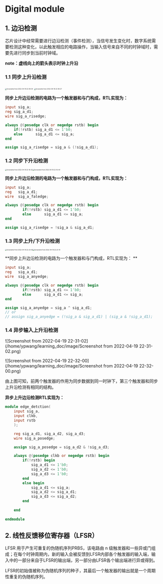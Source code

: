 # Digital module

## 1. 边沿检测

芯片设计中经常需要进行边沿检测（事件检测），当信号发生变化时，数字系统需要检测这种变化，以此触发相应的电路操作，当输入信号来自不同的时钟域时，需要先进行同步到当前时钟域。

**note：虚线向上的箭头表示时钟上升沿**



### 1.1 同步上升沿检测



<img src="/home/ypwang/learning_doc/image/Screenshot from 2022-04-19 22-08-34.png" alt="Screenshot from 2022-04-19 22-08-34" style="zoom:33%;" /> <img src="/home/ypwang/learning_doc/image/Screenshot from 2022-04-19 22-08-27.png" alt="Screenshot from 2022-04-19 22-08-27" style="zoom: 33%;" /> 

**同步上升边沿检测的电路为一个触发器和与门构成，RTL实现为：**

```verilog
input sig_a;
reg sig_a_d1;
wire sig_a_risedge;

always @(posedge clk or negedge rstb) begin 
    if(!rstb) sig_a_d1 <= 1'b0;
    else      sig_a_d1 <= sig_a;
end

assign sig_a_risedge = sig_a & (!sig_a_d1);
```



### 1.2 同步下升沿检测

<img src="/home/ypwang/learning_doc/image/Screenshot from 2022-04-19 22-16-32.png" alt="Screenshot from 2022-04-19 22-16-32" style="zoom:33%;" /><img src="/home/ypwang/learning_doc/image/Screenshot from 2022-04-19 22-16-44.png" alt="Screenshot from 2022-04-19 22-16-44" style="zoom: 33%;" />

**同步上升边沿检测的电路为一个触发器和与门构成，RTL实现为：**

```verilog
input sig_a;
reg   sig_a_d1;
wire  sig_a_faledge;

always @(posedge clk or negedge rstb) begin
        if(!rstb) sig_a_d1 <= 1'b0;
    	else      sig_a_d1 <= sig_a;
end

assign sig_a_risedge = !sig_a & sig_a_d1;
```



### 1.3 同步上升/下升沿检测

<img src="/home/ypwang/learning_doc/image/Screenshot from 2022-04-19 22-23-03.png" alt="Screenshot from 2022-04-19 22-23-03" style="zoom:33%;" /><img src="/home/ypwang/learning_doc/image/Screenshot from 2022-04-19 22-23-10.png" alt="Screenshot from 2022-04-19 22-23-10" style="zoom:33%;" /> 

**同步上升边沿检测的电路为一个触发器和与门构成，RTL实现为： **

```verilog
input sig_a;
reg   sig_a_d1;
wire  sig_a_anyedge;

always @(posedge clk or negedge rstb) begin
        if(!rstb) sig_a_d1 <= 1'b0;
    	else      sig_a_d1 <= sig_a;
end

assign sig_a_anyedge = sig_a ^ sig_a_d1;
// or 
// assign sig_a_anyedge = (!sig_a & sig_a_d1) | (sig_a & !sig_a_d1);
```



### 1.4 异步输入上升沿检测

![Screenshot from 2022-04-19 22-31-02](/home/ypwang/learning_doc/image/Screenshot from 2022-04-19 22-31-02.png)

![Screenshot from 2022-04-19 22-32-00](/home/ypwang/learning_doc/image/Screenshot from 2022-04-19 22-32-00.png)

由上图可知，前两个触发器的作用为同步数据到同一时钟下，第三个触发器和同步上升沿检测有相同的结构。

**异步上升边沿检测RTL实现为：**

```verilog
module edge_detction(
    input sig_a,
    input clkb,
    input rstb
    );

    reg sig_a_d1, sig_a_d2, sig_a_d3;
    wire sig_a_posedge;

    assign sig_a_posedge = sig_a_d2 & !sig_a_d3;

    always @(posedge clkb or negedge rstb) begin
        if(!rstb) begin
            sig_a_d1 <= 1'b0;
            sig_a_d2 <= 1'b0;
            sig_a_d3 <= 1'b0;
        end
        else begin
            sig_a_d1 <= sig_a;
            sig_a_d2 <= sig_a_d1;
            sig_a_d3 <= sig_a_d2;
        end
        
    end
    
endmodule
```



## 2. 线性反馈移位寄存器（LFSR）

LFSR 用于产生可重复的伪随机序列PRBS，该电路由 n 级触发器和一些异或门组成；在每个时钟周期内，新的输入会被反馈到LFSR内部各个触发器的输入端，输入中的一部分来自于LFSR的输出端，另一部分由LFSR各个输出端进行异或得到。

LFSR的初始值被称为伪随机序列的种子，其最后一个触发器的输出就是一个周期性重复的伪随机序列。